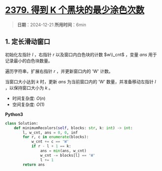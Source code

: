 # [2379. 得到 K 个黑块的最少涂色次数](https://leetcode.cn/problems/minimum-recolors-to-get-k-consecutive-black-blocks/description/)

> **日期**：2024-12-21
> **所用时间**：6min

## 1. 定长滑动窗口

初始化左指针 $l$ ，右指针 $r$ 以及窗口内白色块的计数 $w\\_cnt$ ，变量 $ans$ 用于记录最小的白色块数量。

遍历字符串，扩展右指针 $r$ ，并更新窗口内的 'W' 计数。

当窗口大小达到 $k$ 时，更新 $ans$ 为当前窗口内的 'W' 数量，并准备移动左指针 $l$ ，以保持窗口大小为 $k$ 。

- 时间复杂度: $O(n)$
- 空间复杂度: $O(1)$

**Python3**

```python
class Solution:
    def minimumRecolors(self, blocks: str, k: int) -> int:
        l, w_cnt, ans = 0, 0, inf
        for r, c in enumerate(blocks):
            w_cnt += c == 'W'
            if r - l + 1 == k:
                ans = min(ans, w_cnt)
                w_cnt -= blocks[l] == 'W'
                l += 1
        return ans
```